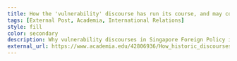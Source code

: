 ```yaml
---
title: How the 'vulnerability' discourse has run its course, and may constrain Singapore's foreign policy practice
tags: [External Post, Academia, International Relations]
style: fill
color: secondary
description: Why vulnerability discourses in Singapore Foreign Policy is not only epistemologically inconsistent, its functional value has diminished in Singapore-China relations
external_url: https://www.academia.edu/42806936/How_historic_discourses_of_vulnerability_have_run_its_course_and_may_constrain_Singapores_foreign_policy_practice
---
```


